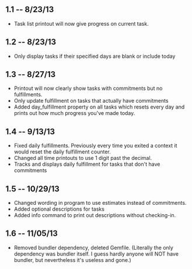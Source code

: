 1.1 -- 8/23/13
-------------------

* Task list printout will now give progress on current task.

1.2 -- 8/23/13
-------------------

* Only display tasks if their specified days are blank or include today

1.3 -- 8/27/13
-------------------

* Printout will now clearly show tasks with commitments but no fulfillments.
* Only update fulfillment on tasks that actually have commitments
* Added day_fulfillment property on all tasks which resets every day and prints out how much progress you've made today.

1.4 -- 9/13/13
-------------------

* Fixed daily fulfillments. Previously every time you exited a context it would reset the daily fulfillment counter.
* Changed all time printouts to use 1 digit past the decimal.
* Tracks and displays daily fulfillment for tasks that don't have commitments

1.5 -- 10/29/13
-------------------

* Changed wording in program to use estimates instead of commitments.
* Added optional descriptions for tasks
* Added info command to print out descriptions without checking-in.

1.6 -- 11/05/13
-------------------

* Removed bundler dependency, deleted Gemfile. (Literally the only dependency was bundler itself. I guess hardly anyone will NOT have bundler, but nevertheless it's useless and gone.)